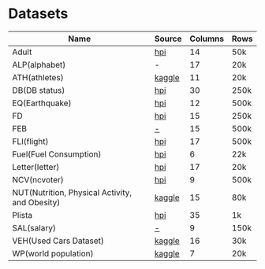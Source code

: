 # Datasets

|  Name  |  Source  |  Columns  |  Rows  |
|  ----  | ----  |  ----  | ----  |
|  Adult  | [hpi](https://hpi.de/naumann/projects/repeatability/data-profiling/fds.html)  |  14  |  50k  |
|  ALP(alphabet)  |  -  |  17  |  20k  |
|  ATH(athletes)  |  [kaggle](https://www.kaggle.com/datasets/nitishsharma01/olympics-124-years-datasettill-2020)  |  11  |  20k  |
|  DB(DB status)  |  [hpi](https://hpi.de/naumann/projects/repeatability/data-profiling/fds.html)  |  30  |  250k  |
|  EQ(Earthquake)  |  [hpi](https://www.kaggle.com/datasets/farazrahman/earthquake)  |  12  |  500k  |
|  FD  |  [hpi](https://hpi.de/naumann/projects/repeatability/data-profiling/fds.html)  |  15  |  250k  |
|  FEB  |  [-]()  |  15  |  500k  |
|  FLI(flight)  |  [hpi](https://hpi.de/naumann/projects/repeatability/data-profiling/fds.html)  |  17  |  500k  |
|  Fuel(Fuel Consumption)  |  [hpi](https://www.kaggle.com/datasets/ahmettyilmazz/fuel-consumption)  |  6  |  22k  |
|  Letter(letter)  |  [hpi](https://hpi.de/naumann/projects/repeatability/data-profiling/fds.html)  |  17  |  20k  |
|  NCV(ncvoter)  |  [hpi](https://hpi.de/naumann/projects/repeatability/data-profiling/fds.html)  |  9  |  500k  |
|  NUT(Nutrition, Physical Activity, and Obesity)  |  [kaggle](https://www.kaggle.com/datasets/mattop/nutrition-physical-activity-and-obesity)  |  15  |  80k  |
|  Plista  |  [hpi](https://hpi.de/naumann/projects/repeatability/data-profiling/fds.html)  |  35  |  1k  |
|  SAL(salary)  |  [-]()  |  9  |  150k  |
|  VEH(Used Cars Dataset)  |  [kaggle](https://www.kaggle.com/datasets/austinreese/craigslist-carstrucks-data)  |  16  |  30k  |
|  WP(world population)  |  [kaggle](https://www.kaggle.com/datasets/iamsouravbanerjee/world-population-dataset/data)  |  7  |  20k  |